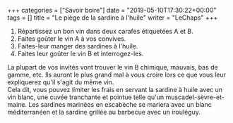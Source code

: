 +++
categories = ["Savoir boire"]
date = "2019-05-10T17:30:22+00:00"
tags = [] 
title = "Le piège de la sardine à l'huile"
writer = "LeChaps"
+++

1. Répartissez un bon vin dans deux carafes étiquetées A et B.
2. Faites goûter le vin A à vos convives.
3. Faites-leur manger des sardines à l'huile.
4. Faites leur goûter le vin B et interrogez-les.

La plupart de vos invités vont trouver le vin B chimique, mauvais, bas de gamme, etc. Ils auront le plus grand mal à vous croire lors ce que vous leur expliquerez qu'il s'agit du même vin.  
Cela dit, vous pouvez limiter les frais en servant la sardine à huile avec un vin blanc, une cuvée tranchante et pointue telle qu'un muscadet-sèvre-et-maine. Les sardines marinées en escabèche se mariera avec un blanc méditerranéen et la sardine grillée au barbecue avec un irouléguy.
